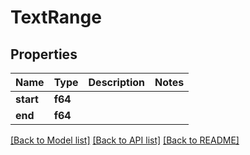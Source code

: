 # TextRange

## Properties

Name | Type | Description | Notes
------------ | ------------- | ------------- | -------------
**start** | **f64** |  | 
**end** | **f64** |  | 

[[Back to Model list]](../README.md#documentation-for-models) [[Back to API list]](../README.md#documentation-for-api-endpoints) [[Back to README]](../README.md)


